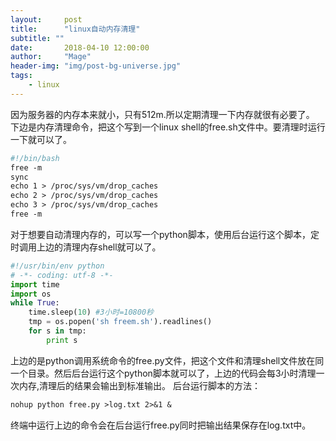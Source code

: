 ```yaml
---
layout:     post
title:      "linux自动内存清理"
subtitle: ""
date:       2018-04-10 12:00:00
author:     "Mage"
header-img: "img/post-bg-universe.jpg"
tags:
    - linux
---
```


因为服务器的内存本来就小，只有512m.所以定期清理一下内存就很有必要了。
下边是内存清理命令，把这个写到一个linux shell的free.sh文件中。要清理时运行一下就可以了。
```Makefile
#!/bin/bash
free -m
sync
echo 1 > /proc/sys/vm/drop_caches
echo 2 > /proc/sys/vm/drop_caches
echo 3 > /proc/sys/vm/drop_caches
free -m
```
对于想要自动清理内存的，可以写一个python脚本，使用后台运行这个脚本，定时调用上边的清理内存shell就可以了。
```Python
#!/usr/bin/env python
# -*- coding: utf-8 -*-
import time
import os
while True:
    time.sleep(10) #3小时=10800秒
    tmp = os.popen('sh freem.sh').readlines()
    for s in tmp:
        print s
```
上边的是python调用系统命令的free.py文件，把这个文件和清理shell文件放在同一个目录。然后后台运行这个python脚本就可以了，上边的代码会每3小时清理一次内存,清理后的结果会输出到标准输出。
后台运行脚本的方法：
```Makefile
nohup python free.py >log.txt 2>&1 &
```
终端中运行上边的命令会在后台运行free.py同时把输出结果保存在log.txt中。
